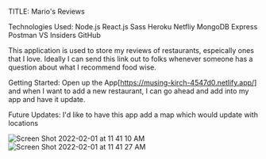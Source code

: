 TITLE: Mario's Reviews

Technologies Used:
Node.js
React.js
Sass
Heroku
Netfliy
MongoDB
Express
Postman
VS Insiders
GitHub

This application is used to store my reviews of restaurants, espeically ones that I love. Ideally I can send this link out to folks whenever someone has a question about what I recommend food wise.

Getting Started: Open up the App[https://musing-kirch-4547d0.netlify.app/] and when I want to add a new restaurant, I can go ahead and add into my app and have it update.

Future Updates: I'd like to have this app add a map which would update with locations

![Screen Shot 2022-02-01 at 11 41 10 AM](https://user-images.githubusercontent.com/90976646/152025753-d6e0f121-a85e-453a-8a6d-d0997bbcb859.png)
![Screen Shot 2022-02-01 at 11 41 27 AM](https://user-images.githubusercontent.com/90976646/152025818-87d01791-b6d7-4c20-8055-c9c646146375.png)
